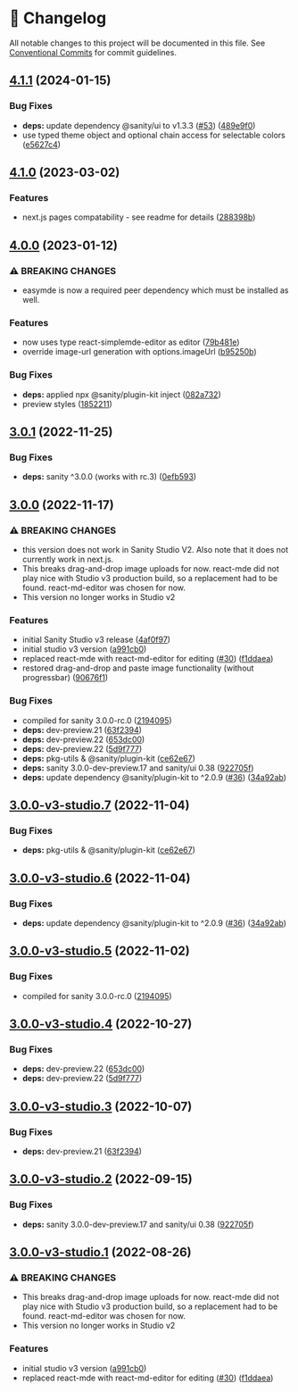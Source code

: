 <!-- markdownlint-disable --><!-- textlint-disable -->

# 📓 Changelog

All notable changes to this project will be documented in this file. See
[Conventional Commits](https://conventionalcommits.org) for commit guidelines.

## [4.1.1](https://github.com/sanity-io/sanity-plugin-markdown/compare/v4.1.0...v4.1.1) (2024-01-15)

### Bug Fixes

- **deps:** update dependency @sanity/ui to v1.3.3 ([#53](https://github.com/sanity-io/sanity-plugin-markdown/issues/53)) ([489e9f0](https://github.com/sanity-io/sanity-plugin-markdown/commit/489e9f04a7720a542784ec64ca7873b816ab2526))
- use typed theme object and optional chain access for selectable colors ([e5627c4](https://github.com/sanity-io/sanity-plugin-markdown/commit/e5627c4c68b358c66b1d18017c4e9cf410486622))

## [4.1.0](https://github.com/sanity-io/sanity-plugin-markdown/compare/v4.0.0...v4.1.0) (2023-03-02)

### Features

- next.js pages compatability - see readme for details ([288398b](https://github.com/sanity-io/sanity-plugin-markdown/commit/288398bd01169f00467bed8e51760f055427c5be))

## [4.0.0](https://github.com/sanity-io/sanity-plugin-markdown/compare/v3.0.1...v4.0.0) (2023-01-12)

### ⚠ BREAKING CHANGES

- easymde is now a required peer dependency which must be installed as well.

### Features

- now uses type react-simplemde-editor as editor ([79b481e](https://github.com/sanity-io/sanity-plugin-markdown/commit/79b481e6eedb0a83f2a265ef17b5ed9821b30128))
- override image-url generation with options.imageUrl ([b95250b](https://github.com/sanity-io/sanity-plugin-markdown/commit/b95250b6cbeeebeb4b7538e0a3ad151619155fdd))

### Bug Fixes

- **deps:** applied npx @sanity/plugin-kit inject ([082a732](https://github.com/sanity-io/sanity-plugin-markdown/commit/082a7324199cb2cddd9fc73d6f456b6fadd197c4))
- preview styles ([1852211](https://github.com/sanity-io/sanity-plugin-markdown/commit/18522110b164a76b7fd3fce52a839d6ee4f66e76))

## [3.0.1](https://github.com/sanity-io/sanity-plugin-markdown/compare/v3.0.0...v3.0.1) (2022-11-25)

### Bug Fixes

- **deps:** sanity ^3.0.0 (works with rc.3) ([0efb593](https://github.com/sanity-io/sanity-plugin-markdown/commit/0efb5934319dee08542af4fd8bbc7b7e01118e44))

## [3.0.0](https://github.com/sanity-io/sanity-plugin-markdown/compare/v2.1.1...v3.0.0) (2022-11-17)

### ⚠ BREAKING CHANGES

- this version does not work in Sanity Studio V2.
  Also note that it does not currently work in next.js.
- This breaks drag-and-drop image uploads for now.
  react-mde did not play nice with Studio v3 production build, so a replacement had to be found.
  react-md-editor was chosen for now.
- This version no longer works in Studio v2

### Features

- initial Sanity Studio v3 release ([4af0f97](https://github.com/sanity-io/sanity-plugin-markdown/commit/4af0f9768b89540074abeeb8fc13f2b935c51f62))
- initial studio v3 version ([a991cb0](https://github.com/sanity-io/sanity-plugin-markdown/commit/a991cb0c9e55056b92ff71cd407b09ee913bb8b9))
- replaced react-mde with react-md-editor for editing ([#30](https://github.com/sanity-io/sanity-plugin-markdown/issues/30)) ([f1ddaea](https://github.com/sanity-io/sanity-plugin-markdown/commit/f1ddaea59dca3dd90a307888b9f1cf7b0823b425))
- restored drag-and-drop and paste image functionality (without progressbar) ([90676f1](https://github.com/sanity-io/sanity-plugin-markdown/commit/90676f1448dad6501950e7b0d939201a8eb853a6))

### Bug Fixes

- compiled for sanity 3.0.0-rc.0 ([2194095](https://github.com/sanity-io/sanity-plugin-markdown/commit/2194095e4a9b3d93ffdcc02c9127d48cf13fecf6))
- **deps:** dev-preview.21 ([63f2394](https://github.com/sanity-io/sanity-plugin-markdown/commit/63f2394badd0ebe40eca94c5e3452502f3a3d88d))
- **deps:** dev-preview.22 ([653dc00](https://github.com/sanity-io/sanity-plugin-markdown/commit/653dc00a440fffff4f786a9e95faf663d4674b42))
- **deps:** dev-preview.22 ([5d9f777](https://github.com/sanity-io/sanity-plugin-markdown/commit/5d9f777d54b33a40b62818e67f1494b18f256881))
- **deps:** pkg-utils & @sanity/plugin-kit ([ce62e67](https://github.com/sanity-io/sanity-plugin-markdown/commit/ce62e67168307ca5ceb7528198aeb06a4748246b))
- **deps:** sanity 3.0.0-dev-preview.17 and sanity/ui 0.38 ([922705f](https://github.com/sanity-io/sanity-plugin-markdown/commit/922705f27570bd212f8cb136111ea5454c12c815))
- **deps:** update dependency @sanity/plugin-kit to ^2.0.9 ([#36](https://github.com/sanity-io/sanity-plugin-markdown/issues/36)) ([34a92ab](https://github.com/sanity-io/sanity-plugin-markdown/commit/34a92abade6b32499623afaf9aee82684471a0e2))

## [3.0.0-v3-studio.7](https://github.com/sanity-io/sanity-plugin-markdown/compare/v3.0.0-v3-studio.6...v3.0.0-v3-studio.7) (2022-11-04)

### Bug Fixes

- **deps:** pkg-utils & @sanity/plugin-kit ([ce62e67](https://github.com/sanity-io/sanity-plugin-markdown/commit/ce62e67168307ca5ceb7528198aeb06a4748246b))

## [3.0.0-v3-studio.6](https://github.com/sanity-io/sanity-plugin-markdown/compare/v3.0.0-v3-studio.5...v3.0.0-v3-studio.6) (2022-11-04)

### Bug Fixes

- **deps:** update dependency @sanity/plugin-kit to ^2.0.9 ([#36](https://github.com/sanity-io/sanity-plugin-markdown/issues/36)) ([34a92ab](https://github.com/sanity-io/sanity-plugin-markdown/commit/34a92abade6b32499623afaf9aee82684471a0e2))

## [3.0.0-v3-studio.5](https://github.com/sanity-io/sanity-plugin-markdown/compare/v3.0.0-v3-studio.4...v3.0.0-v3-studio.5) (2022-11-02)

### Bug Fixes

- compiled for sanity 3.0.0-rc.0 ([2194095](https://github.com/sanity-io/sanity-plugin-markdown/commit/2194095e4a9b3d93ffdcc02c9127d48cf13fecf6))

## [3.0.0-v3-studio.4](https://github.com/sanity-io/sanity-plugin-markdown/compare/v3.0.0-v3-studio.3...v3.0.0-v3-studio.4) (2022-10-27)

### Bug Fixes

- **deps:** dev-preview.22 ([653dc00](https://github.com/sanity-io/sanity-plugin-markdown/commit/653dc00a440fffff4f786a9e95faf663d4674b42))
- **deps:** dev-preview.22 ([5d9f777](https://github.com/sanity-io/sanity-plugin-markdown/commit/5d9f777d54b33a40b62818e67f1494b18f256881))

## [3.0.0-v3-studio.3](https://github.com/sanity-io/sanity-plugin-markdown/compare/v3.0.0-v3-studio.2...v3.0.0-v3-studio.3) (2022-10-07)

### Bug Fixes

- **deps:** dev-preview.21 ([63f2394](https://github.com/sanity-io/sanity-plugin-markdown/commit/63f2394badd0ebe40eca94c5e3452502f3a3d88d))

## [3.0.0-v3-studio.2](https://github.com/sanity-io/sanity-plugin-markdown/compare/v3.0.0-v3-studio.1...v3.0.0-v3-studio.2) (2022-09-15)

### Bug Fixes

- **deps:** sanity 3.0.0-dev-preview.17 and sanity/ui 0.38 ([922705f](https://github.com/sanity-io/sanity-plugin-markdown/commit/922705f27570bd212f8cb136111ea5454c12c815))

## [3.0.0-v3-studio.1](https://github.com/sanity-io/sanity-plugin-markdown/compare/v2.1.1...v3.0.0-v3-studio.1) (2022-08-26)

### ⚠ BREAKING CHANGES

- This breaks drag-and-drop image uploads for now.
  react-mde did not play nice with Studio v3 production build, so a replacement had to be found.
  react-md-editor was chosen for now.
- This version no longer works in Studio v2

### Features

- initial studio v3 version ([a991cb0](https://github.com/sanity-io/sanity-plugin-markdown/commit/a991cb0c9e55056b92ff71cd407b09ee913bb8b9))
- replaced react-mde with react-md-editor for editing ([#30](https://github.com/sanity-io/sanity-plugin-markdown/issues/30)) ([f1ddaea](https://github.com/sanity-io/sanity-plugin-markdown/commit/f1ddaea59dca3dd90a307888b9f1cf7b0823b425))
